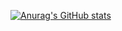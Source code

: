 [![Anurag's GitHub stats](https://github-readme-stats.vercel.app/api?username=T4D4)](https://github.com/anuraghazra/github-readme-stats)